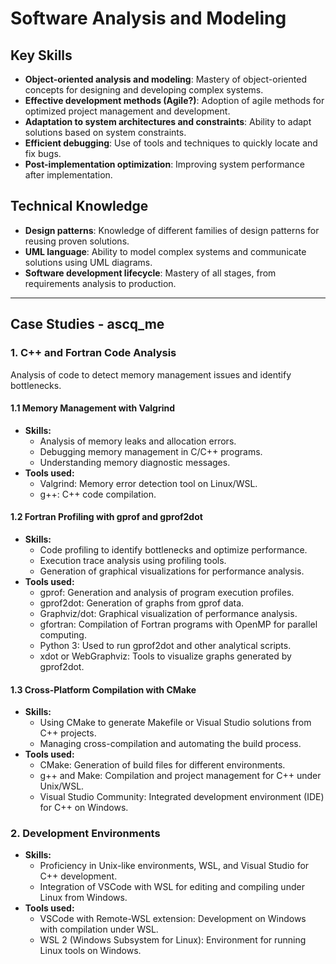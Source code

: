 # Software Analysis and Modeling

## Key Skills
- **Object-oriented analysis and modeling**: Mastery of object-oriented concepts for designing and developing complex systems.
- **Effective development methods (Agile?)**: Adoption of agile methods for optimized project management and development.
- **Adaptation to system architectures and constraints**: Ability to adapt solutions based on system constraints.
- **Efficient debugging**: Use of tools and techniques to quickly locate and fix bugs.
- **Post-implementation optimization**: Improving system performance after implementation.

## Technical Knowledge
- **Design patterns**: Knowledge of different families of design patterns for reusing proven solutions.
- **UML language**: Ability to model complex systems and communicate solutions using UML diagrams.
- **Software development lifecycle**: Mastery of all stages, from requirements analysis to production.

---

## Case Studies - ascq_me

### 1. C++ and Fortran Code Analysis
Analysis of code to detect memory management issues and identify bottlenecks.

#### 1.1 Memory Management with Valgrind
- **Skills:**
  - Analysis of memory leaks and allocation errors.
  - Debugging memory management in C/C++ programs.
  - Understanding memory diagnostic messages.
- **Tools used:**
  - Valgrind: Memory error detection tool on Linux/WSL.
  - g++: C++ code compilation.

#### 1.2 Fortran Profiling with gprof and gprof2dot
- **Skills:**
  - Code profiling to identify bottlenecks and optimize performance.
  - Execution trace analysis using profiling tools.
  - Generation of graphical visualizations for performance analysis.
- **Tools used:**
  - gprof: Generation and analysis of program execution profiles.
  - gprof2dot: Generation of graphs from gprof data.
  - Graphviz/dot: Graphical visualization of performance analysis.
  - gfortran: Compilation of Fortran programs with OpenMP for parallel computing.
  - Python 3: Used to run gprof2dot and other analytical scripts.
  - xdot or WebGraphviz: Tools to visualize graphs generated by gprof2dot.

#### 1.3 Cross-Platform Compilation with CMake
- **Skills:**
  - Using CMake to generate Makefile or Visual Studio solutions from C++ projects.
  - Managing cross-compilation and automating the build process.
- **Tools used:**
  - CMake: Generation of build files for different environments.
  - g++ and Make: Compilation and project management for C++ under Unix/WSL.
  - Visual Studio Community: Integrated development environment (IDE) for C++ on Windows.

### 2. Development Environments
- **Skills:**
  - Proficiency in Unix-like environments, WSL, and Visual Studio for C++ development.
  - Integration of VSCode with WSL for editing and compiling under Linux from Windows.
- **Tools used:**
  - VSCode with Remote-WSL extension: Development on Windows with compilation under WSL.
  - WSL 2 (Windows Subsystem for Linux): Environment for running Linux tools on Windows.
